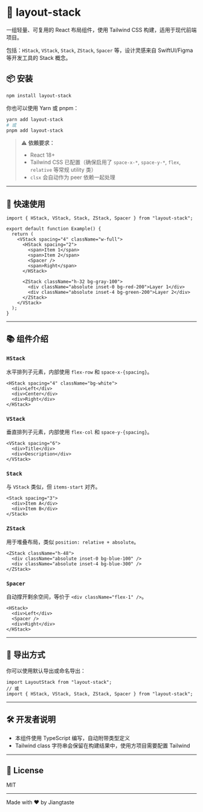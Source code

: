 # 🧱 layout-stack

一组轻量、可复用的 React 布局组件，使用 Tailwind CSS 构建，适用于现代前端项目。

包括：`HStack`, `VStack`, `Stack`, `ZStack`, `Spacer` 等，设计灵感来自 SwiftUI/Figma 等开发工具的 Stack 概念。

## 📦 安装

```bash
npm install layout-stack
```

你也可以使用 Yarn 或 pnpm：

```bash
yarn add layout-stack
# 或
pnpm add layout-stack
```

> ⚠️ **依赖要求：**
>
> - React 18+
> - Tailwind CSS 已配置（确保启用了 `space-x-*`, `space-y-*`, `flex`, `relative` 等常规 utility 类）
> - `clsx` 会自动作为 peer 依赖一起处理

---

## 🚀 快速使用

```tsx
import { HStack, VStack, Stack, ZStack, Spacer } from "layout-stack";

export default function Example() {
  return (
    <VStack spacing="4" className="w-full">
      <HStack spacing="2">
        <span>Item 1</span>
        <span>Item 2</span>
        <Spacer />
        <span>Right</span>
      </HStack>

      <ZStack className="h-32 bg-gray-100">
        <div className="absolute inset-0 bg-red-200">Layer 1</div>
        <div className="absolute inset-4 bg-green-200">Layer 2</div>
      </ZStack>
    </VStack>
  );
}
```

---

## 📚 组件介绍

### `HStack`

水平排列子元素，内部使用 `flex-row` 和 `space-x-{spacing}`。

```tsx
<HStack spacing="4" className="bg-white">
  <div>Left</div>
  <div>Center</div>
  <div>Right</div>
</HStack>
```

### `VStack`

垂直排列子元素，内部使用 `flex-col` 和 `space-y-{spacing}`。

```tsx
<VStack spacing="6">
  <div>Title</div>
  <div>Description</div>
</VStack>
```

### `Stack`

与 `VStack` 类似，但 `items-start` 对齐。

```tsx
<Stack spacing="3">
  <div>Item A</div>
  <div>Item B</div>
</Stack>
```

### `ZStack`

用于堆叠布局，类似 `position: relative + absolute`。

```tsx
<ZStack className="h-48">
  <div className="absolute inset-0 bg-blue-100" />
  <div className="absolute inset-4 bg-blue-300" />
</ZStack>
```

### `Spacer`

自动撑开剩余空间，等价于 `<div className="flex-1" />`。

```tsx
<HStack>
  <div>Left</div>
  <Spacer />
  <div>Right</div>
</HStack>
```

---

## 🧩 导出方式

你可以使用默认导出或命名导出：

```tsx
import LayoutStack from "layout-stack";
// 或
import { HStack, VStack, Stack, ZStack, Spacer } from "layout-stack";
```

---

## 🛠️ 开发者说明

- 本组件使用 TypeScript 编写，自动附带类型定义
- Tailwind class 字符串会保留在构建结果中，使用方项目需要配置 Tailwind

---

## 📄 License

MIT

---

Made with ❤️ by Jiangtaste

